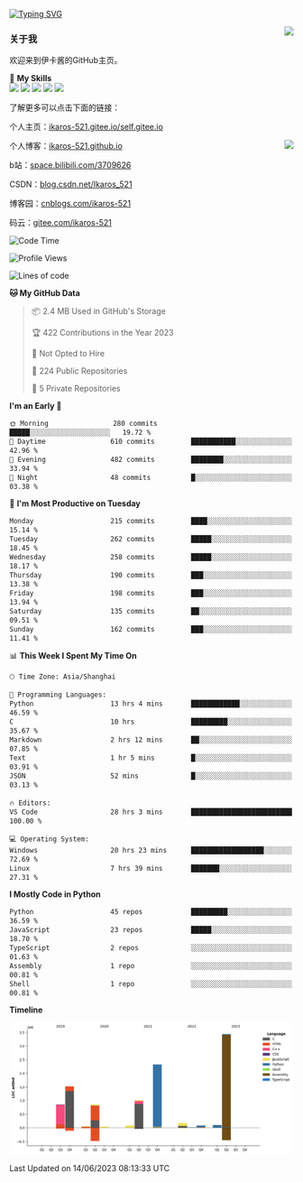 [![Typing SVG](https://readme-typing-svg.herokuapp.com?size=25&duration=2500&color=8C43EA&vCenter=true&width=200&height=40&lines=Hi+Welcome+%F0%9F%91%8B%F0%9F%8F%BB;I'm+Love丶伊卡洛斯)](https://git.io/typing-svg)

<a href="#">
  <img align="right" src="https://github-readme-stats.vercel.app/api?username=Ikaros-521&count_private=true&show_icons=true&bg_color=15,f2f7fd,E0EAFC" />
</a>

### 关于我

欢迎来到伊卡酱的GitHub主页。

🌟 **My Skills**  
![](https://img.shields.io/badge/-C-A8B9CC?style=flat-square&logo=C&logoColor=fff)
![](https://img.shields.io/badge/-Python-3776AB?style=flat-square&logo=Python&logoColor=fff)
![](https://img.shields.io/badge/-JavaScript-F7DF1E?style=flat-square&logo=JavaScript&logoColor=fff)
![](https://img.shields.io/badge/-C++-00599C?style=flat-square&logo=Cpp&logoColor=fff)
![](https://img.shields.io/badge/-Linux-000000?style=flat-square&logo=Linux&logoColor=fff)

了解更多可以点击下面的链接：  

个人主页：[ikaros-521.gitee.io/self.gitee.io](https://ikaros-521.gitee.io/self.gitee.io/)  

<img align='right' src="https://github.com/Ikaros-521/Ikaros-521/assets/40910637/3a5e50bc-91dc-4aa5-b7a0-8b27ad1c2b33" height="432">

个人博客：[ikaros-521.github.io](https://ikaros-521.github.io/)  

b站：[space.bilibili.com/3709626](https://space.bilibili.com/3709626)  

CSDN：[blog.csdn.net/Ikaros_521](https://blog.csdn.net/Ikaros_521)  

博客园：[cnblogs.com/ikaros-521](https://www.cnblogs.com/ikaros-521)  

码云：[gitee.com/ikaros-521](https://gitee.com/ikaros-521)  


<!--START_SECTION:waka-->
![Code Time](http://img.shields.io/badge/Code%20Time-253%20hrs%2034%20mins-blue)

![Profile Views](http://img.shields.io/badge/Profile%20Views-31-blue)

![Lines of code](https://img.shields.io/badge/From%20Hello%20World%20I%27ve%20Written-10.5%20million%20lines%20of%20code-blue)

**🐱 My GitHub Data** 

> 📦 2.4 MB Used in GitHub's Storage 
 > 
> 🏆 422 Contributions in the Year 2023
 > 
> 🚫 Not Opted to Hire
 > 
> 📜 224 Public Repositories 
 > 
> 🔑 5 Private Repositories 
 > 
**I'm an Early 🐤** 

```text
🌞 Morning                280 commits         █████░░░░░░░░░░░░░░░░░░░░   19.72 % 
🌆 Daytime                610 commits         ███████████░░░░░░░░░░░░░░   42.96 % 
🌃 Evening                482 commits         ████████░░░░░░░░░░░░░░░░░   33.94 % 
🌙 Night                  48 commits          █░░░░░░░░░░░░░░░░░░░░░░░░   03.38 % 
```
📅 **I'm Most Productive on Tuesday** 

```text
Monday                   215 commits         ████░░░░░░░░░░░░░░░░░░░░░   15.14 % 
Tuesday                  262 commits         █████░░░░░░░░░░░░░░░░░░░░   18.45 % 
Wednesday                258 commits         █████░░░░░░░░░░░░░░░░░░░░   18.17 % 
Thursday                 190 commits         ███░░░░░░░░░░░░░░░░░░░░░░   13.38 % 
Friday                   198 commits         ███░░░░░░░░░░░░░░░░░░░░░░   13.94 % 
Saturday                 135 commits         ██░░░░░░░░░░░░░░░░░░░░░░░   09.51 % 
Sunday                   162 commits         ███░░░░░░░░░░░░░░░░░░░░░░   11.41 % 
```


📊 **This Week I Spent My Time On** 

```text
🕑︎ Time Zone: Asia/Shanghai

💬 Programming Languages: 
Python                   13 hrs 4 mins       ████████████░░░░░░░░░░░░░   46.59 % 
C                        10 hrs              █████████░░░░░░░░░░░░░░░░   35.67 % 
Markdown                 2 hrs 12 mins       ██░░░░░░░░░░░░░░░░░░░░░░░   07.85 % 
Text                     1 hr 5 mins         █░░░░░░░░░░░░░░░░░░░░░░░░   03.91 % 
JSON                     52 mins             █░░░░░░░░░░░░░░░░░░░░░░░░   03.13 % 

🔥 Editors: 
VS Code                  28 hrs 3 mins       █████████████████████████   100.00 % 

💻 Operating System: 
Windows                  20 hrs 23 mins      ██████████████████░░░░░░░   72.69 % 
Linux                    7 hrs 39 mins       ███████░░░░░░░░░░░░░░░░░░   27.31 % 
```

**I Mostly Code in Python** 

```text
Python                   45 repos            █████████░░░░░░░░░░░░░░░░   36.59 % 
JavaScript               23 repos            █████░░░░░░░░░░░░░░░░░░░░   18.70 % 
TypeScript               2 repos             ░░░░░░░░░░░░░░░░░░░░░░░░░   01.63 % 
Assembly                 1 repo              ░░░░░░░░░░░░░░░░░░░░░░░░░   00.81 % 
Shell                    1 repo              ░░░░░░░░░░░░░░░░░░░░░░░░░   00.81 % 
```



**Timeline**

![Lines of Code chart](https://raw.githubusercontent.com/Ikaros-521/Ikaros-521/main/assets/bar_graph.png)


 Last Updated on 14/06/2023 08:13:33 UTC
<!--END_SECTION:waka-->


<!--
**Ikaros-521/Ikaros-521** is a ✨ _special_ ✨ repository because its `README.md` (this file) appears on your GitHub profile.

Here are some ideas to get you started:

- 🔭 I’m currently working on ...
- 🌱 I’m currently learning ...
- 👯 I’m looking to collaborate on ...
- 🤔 I’m looking for help with ...
- 💬 Ask me about ...
- 📫 How to reach me: ...
- 😄 Pronouns: ...
- ⚡ Fun fact: ...
-->

